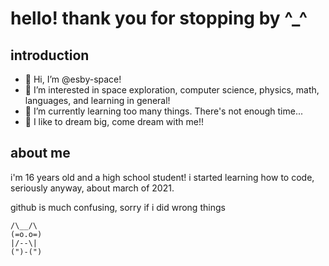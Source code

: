 # hello! thank you for stopping by ^_^

## introduction
- 👋 Hi, I’m @esby-space!
- 👀 I’m interested in space exploration, computer science, physics, math, languages, and learning in general!
- 🌱 I’m currently learning too many things. There's not enough time...
- 🚀 I like to dream big, come dream with me!!

## about me
i'm 16 years old and a high school student! i started learning how to code, seriously anyway, about march of 2021.

github is much confusing, sorry if i did wrong things

```
/\__/\
(=o.o=)
|/--\|
(")-(")
```

<!---
esby-space/esby-space is a ✨ special ✨ repository because its `README.md` (this file) appears on your GitHub profile.
You can click the Preview link to take a look at your changes.
--->
